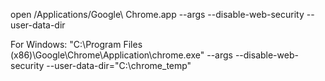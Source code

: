 open /Applications/Google\ Chrome.app --args --disable-web-security --user-data-dir

For Windows:
"C:\Program Files (x86)\Google\Chrome\Application\chrome.exe" --args --disable-web-security --user-data-dir="C:\chrome_temp"
